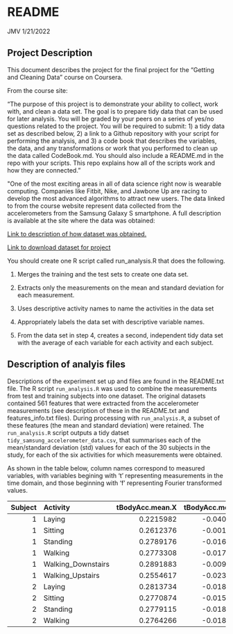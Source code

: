 README
================
JMV
1/21/2022

## Project Description

This document describes the project for the final project for the
“Getting and Cleaning Data” course on Coursera.

From the course site:

“The purpose of this project is to demonstrate your ability to collect,
work with, and clean a data set. The goal is to prepare tidy data that
can be used for later analysis. You will be graded by your peers on a
series of yes/no questions related to the project. You will be required
to submit: 1) a tidy data set as described below, 2) a link to a Github
repository with your script for performing the analysis, and 3) a code
book that describes the variables, the data, and any transformations or
work that you performed to clean up the data called CodeBook.md. You
should also include a README.md in the repo with your scripts. This repo
explains how all of the scripts work and how they are connected.”

"One of the most exciting areas in all of data science right now is
wearable computing. Companies like Fitbit, Nike, and Jawbone Up are
racing to develop the most advanced algorithms to attract new users. The
data linked to from the course website represent data collected from the
accelerometers from the Samsung Galaxy S smartphone. A full description
is available at the site where the data was obtained:

[Link to description of how dataset was
obtained.](http://archive.ics.uci.edu/ml/datasets/Human+Activity+Recognition+Using+Smartphones)

[Link to download dataset for
project](https://d396qusza40orc.cloudfront.net/getdata%2Fprojectfiles%2FUCI%20HAR%20Dataset.zip)

You should create one R script called run\_analysis.R that does the
following.

1)  Merges the training and the test sets to create one data set.

2)  Extracts only the measurements on the mean and standard deviation
    for each measurement.

3)  Uses descriptive activity names to name the activities in the data
    set

4)  Appropriately labels the data set with descriptive variable names.

5)  From the data set in step 4, creates a second, independent tidy data
    set with the average of each variable for each activity and each
    subject.

## Description of analyis files

Descriptions of the experiment set up and files are found in the
README.txt file. The R script `run_analysis.R` was used to combine the
measurements from test and training subjects into one dataset. The
original datasets contained 561 features that were extracted from the
accelerometer measurements (see description of these in the README.txt
and features\_info.txt files). During processing with `run_analysis.R`,
a subset of these features (the mean and standard deviation) were
retained. The `run_analysis.R` script outputs a tidy datset
`tidy_samsung_accelerometer_data.csv`, that summarises each of the
mean/standard deviation (std) values for each of the 30 subjects in the
study, for each of the six activities for which measurements were
obtained.

As shown in the table below, column names correspond to measured
variables, with variables begining with ‘t’ representing measurements in
the time domain, and those beginning with ‘f’ representing Fourier
transformed
values.

| Subject | Activity            | tBodyAcc.mean.X | tBodyAcc.mean.Y | tBodyAcc.mean.Z | tBodyAcc.std.X | tBodyAcc.std.Y | tBodyAcc.std.Z | tGravityAcc.mean.X |
| ------: | :------------------ | --------------: | --------------: | --------------: | -------------: | -------------: | -------------: | -----------------: |
|       1 | Laying              |       0.2215982 |     \-0.0405140 |     \-0.1132036 |    \-0.9280565 |    \-0.8368274 |    \-0.8260614 |        \-0.2488818 |
|       1 | Sitting             |       0.2612376 |     \-0.0013083 |     \-0.1045442 |    \-0.9772290 |    \-0.9226186 |    \-0.9395863 |          0.8315099 |
|       1 | Standing            |       0.2789176 |     \-0.0161376 |     \-0.1106018 |    \-0.9957599 |    \-0.9731901 |    \-0.9797759 |          0.9429520 |
|       1 | Walking             |       0.2773308 |     \-0.0173838 |     \-0.1111481 |    \-0.2837403 |      0.1144613 |    \-0.2600279 |          0.9352232 |
|       1 | Walking\_Downstairs |       0.2891883 |     \-0.0099185 |     \-0.1075662 |      0.0300353 |    \-0.0319359 |    \-0.2304342 |          0.9318744 |
|       1 | Walking\_Upstairs   |       0.2554617 |     \-0.0239531 |     \-0.0973020 |    \-0.3547080 |    \-0.0023203 |    \-0.0194792 |          0.8933511 |
|       2 | Laying              |       0.2813734 |     \-0.0181587 |     \-0.1072456 |    \-0.9740595 |    \-0.9802774 |    \-0.9842333 |        \-0.5097542 |
|       2 | Sitting             |       0.2770874 |     \-0.0156880 |     \-0.1092183 |    \-0.9868223 |    \-0.9507045 |    \-0.9598282 |          0.9404773 |
|       2 | Standing            |       0.2779115 |     \-0.0184208 |     \-0.1059085 |    \-0.9872719 |    \-0.9573050 |    \-0.9497419 |          0.8969286 |
|       2 | Walking             |       0.2764266 |     \-0.0185949 |     \-0.1055004 |    \-0.4236428 |    \-0.0780913 |    \-0.4252575 |          0.9130173 |
